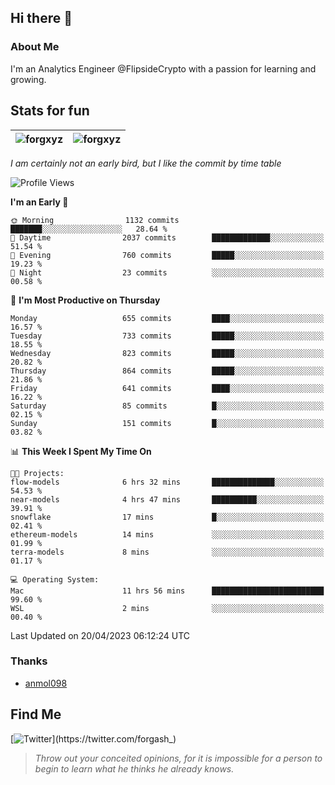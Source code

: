 ## Hi there 👋

### About Me

I'm an Analytics Engineer @FlipsideCrypto with a passion for learning and growing.
  
## Stats for fun

| <img align="center" src="https://github-readme-streak-stats.herokuapp.com/?user=forgxyz&theme=tokyonight" alt="forgxyz" /> | <img align="center" src="https://github-readme-stats.vercel.app/api?username=forgxyz&theme=tokyonight&show_icons=true" alt="forgxyz" /> |
| ------------- |------------- |

*I am certainly not an early bird, but I like the commit by time table*  

<!--START_SECTION:waka-->
![Profile Views](http://img.shields.io/badge/Profile%20Views-6-blue)

**I'm an Early 🐤** 

```text
🌞 Morning                1132 commits        ███████░░░░░░░░░░░░░░░░░░   28.64 % 
🌆 Daytime                2037 commits        █████████████░░░░░░░░░░░░   51.54 % 
🌃 Evening                760 commits         █████░░░░░░░░░░░░░░░░░░░░   19.23 % 
🌙 Night                  23 commits          ░░░░░░░░░░░░░░░░░░░░░░░░░   00.58 % 
```
📅 **I'm Most Productive on Thursday** 

```text
Monday                   655 commits         ████░░░░░░░░░░░░░░░░░░░░░   16.57 % 
Tuesday                  733 commits         █████░░░░░░░░░░░░░░░░░░░░   18.55 % 
Wednesday                823 commits         █████░░░░░░░░░░░░░░░░░░░░   20.82 % 
Thursday                 864 commits         █████░░░░░░░░░░░░░░░░░░░░   21.86 % 
Friday                   641 commits         ████░░░░░░░░░░░░░░░░░░░░░   16.22 % 
Saturday                 85 commits          █░░░░░░░░░░░░░░░░░░░░░░░░   02.15 % 
Sunday                   151 commits         █░░░░░░░░░░░░░░░░░░░░░░░░   03.82 % 
```


📊 **This Week I Spent My Time On** 

```text
🐱‍💻 Projects: 
flow-models              6 hrs 32 mins       ██████████████░░░░░░░░░░░   54.53 % 
near-models              4 hrs 47 mins       ██████████░░░░░░░░░░░░░░░   39.91 % 
snowflake                17 mins             █░░░░░░░░░░░░░░░░░░░░░░░░   02.41 % 
ethereum-models          14 mins             ░░░░░░░░░░░░░░░░░░░░░░░░░   01.99 % 
terra-models             8 mins              ░░░░░░░░░░░░░░░░░░░░░░░░░   01.17 % 

💻 Operating System: 
Mac                      11 hrs 56 mins      █████████████████████████   99.60 % 
WSL                      2 mins              ░░░░░░░░░░░░░░░░░░░░░░░░░   00.40 % 
```


 Last Updated on 20/04/2023 06:12:24 UTC
<!--END_SECTION:waka-->

### Thanks
 - [anmol098](https://github.com/anmol098/waka-readme-stats/)
  
## Find Me
[![Twitter](https://img.shields.io/twitter/url/https/twitter.com/forgash_.svg?style=social&label=Follow%20%40forgash_)](https://twitter.com/forgash_)


> *Throw out your conceited opinions, for it is impossible for a person to begin to learn what he thinks he already knows.* 
